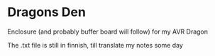 # Dragons Den

Enclosure (and probably buffer board will follow) for my AVR Dragon

The .txt file is still in finnish, till translate my notes some day
